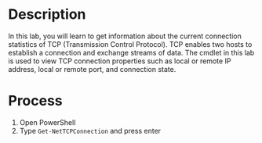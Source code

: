 # Description
In this lab, you will learn to get information about the current connection statistics of TCP (Transmission Control Protocol). TCP enables two hosts to establish a connection and exchange streams of data. The cmdlet in this lab is used to view TCP connection properties such as local or remote IP address, local or remote port, and connection state.

# Process
1. Open PowerShell
2. Type `Get-NetTCPConnection` and press enter